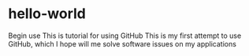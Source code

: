 # hello-world
Begin use
This is tutorial for using GitHub
This is my first attempt to use GitHub, which I hope will me solve software issues on my applications
